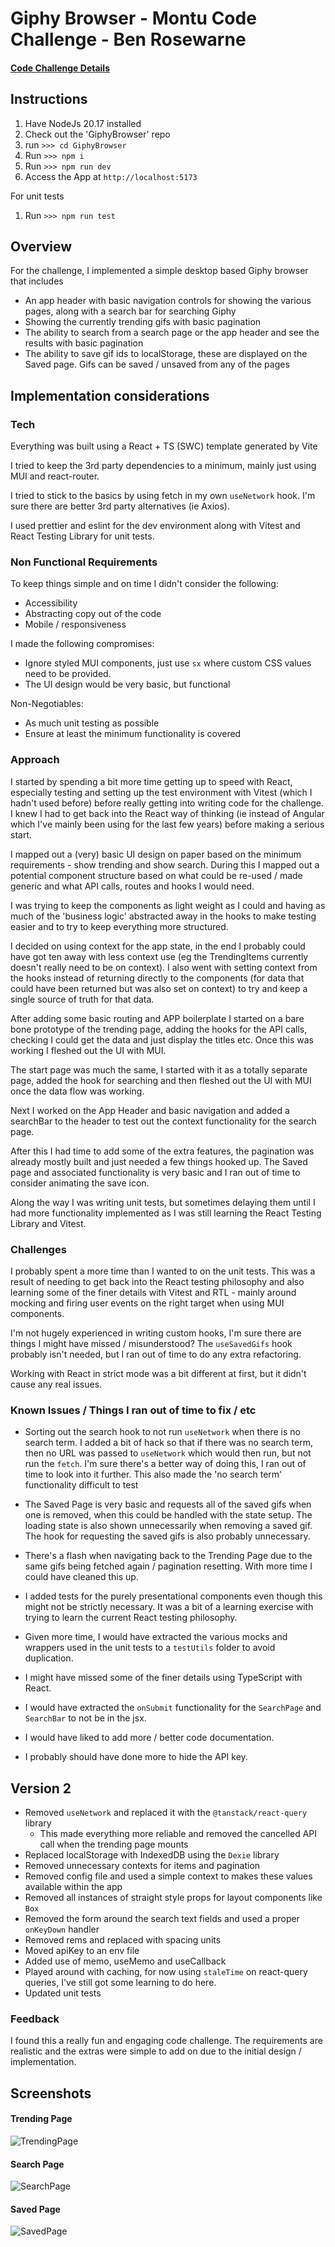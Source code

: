 # Giphy Browser - Montu Code Challenge - Ben Rosewarne

#### <a href="docs/Montu-FE-V2.pdf" class="image fit">Code Challenge Details</a>

## Instructions

1. Have NodeJs 20.17 installed
2. Check out the 'GiphyBrowser' repo
3. run `>>> cd GiphyBrowser`
4. Run `>>> npm i`
5. Run `>>> npm run dev`
6. Access the App at `http://localhost:5173`

For unit tests

1. Run `>>> npm run test`

## Overview

For the challenge, I implemented a simple desktop based Giphy browser that includes

- An app header with basic navigation controls for showing the various pages, along with a search bar for searching Giphy
- Showing the currently trending gifs with basic pagination
- The ability to search from a search page or the app header and see the results with basic pagination
- The ability to save gif ids to localStorage, these are displayed on the Saved page. Gifs can be saved / unsaved from any of the pages

## Implementation considerations

### Tech

Everything was built using a React + TS (SWC) template generated by Vite

I tried to keep the 3rd party dependencies to a minimum, mainly just using MUI and react-router.

I tried to stick to the basics by using fetch in my own `useNetwork` hook. I'm sure there are better 3rd party alternatives (ie Axios).

I used prettier and eslint for the dev environment along with Vitest and React Testing Library for unit tests.

### Non Functional Requirements

To keep things simple and on time I didn't consider the following:

- Accessibility
- Abstracting copy out of the code
- Mobile / responsiveness

I made the following compromises:

- Ignore styled MUI components, just use `sx` where custom CSS values need to be provided.
- The UI design would be very basic, but functional

Non-Negotiables:

- As much unit testing as possible
- Ensure at least the minimum functionality is covered

### Approach

I started by spending a bit more time getting up to speed with React, especially testing and setting up the test environment with Vitest (which I hadn't used before) before really getting into writing code for the challenge. I knew I had to get back into the React way of thinking (ie instead of Angular which I've mainly been using for the last few years) before making a serious start.

I mapped out a (very) basic UI design on paper based on the minimum requirements - show trending and show search. During this I mapped out a potential component structure based on what could be re-used / made generic and what API calls, routes and hooks I would need.

I was trying to keep the components as light weight as I could and having as much of the 'business logic' abstracted away in the hooks to make testing easier and to try to keep everything more structured.

I decided on using context for the app state, in the end I probably could have got ten away with less context use (eg the TrendingItems currently doesn't really need to be on context). I also went with setting context from the hooks instead of returning directly to the components (for data that could have been returned but was also set on context) to try and keep a single source of truth for that data.

After adding some basic routing and APP boilerplate I started on a bare bone prototype of the trending page, adding the hooks for the API calls, checking I could get the data and just display the titles etc. Once this was working I fleshed out the UI with MUI.

The start page was much the same, I started with it as a totally separate page, added the hook for searching and then fleshed out the UI with MUI once the data flow was working.

Next I worked on the App Header and basic navigation and added a searchBar to the header to test out the context functionality for the search page.

After this I had time to add some of the extra features, the pagination was already mostly built and just needed a few things hooked up. The Saved page and associated functionality is very basic and I ran out of time to consider animating the save icon.

Along the way I was writing unit tests, but sometimes delaying them until I had more functionality implemented as I was still learning the React Testing Library and Vitest.

### Challenges

I probably spent a more time than I wanted to on the unit tests. This was a result of needing to get back into the React testing philosophy and also learning some of the finer details with Vitest and RTL - mainly around mocking and firing user events on the right target when using MUI components.

I'm not hugely experienced in writing custom hooks, I'm sure there are things I might have missed / misunderstood? The `useSavedGifs` hook probably isn't needed, but I ran out of time to do any extra refactoring.

Working with React in strict mode was a bit different at first, but it didn't cause any real issues.

### Known Issues / Things I ran out of time to fix / etc

- Sorting out the search hook to not run `useNetwork` when there is no search term. I added a bit of hack so that if there was no search term, then no URL was passed to `useNetwork` which would then run, but not run the `fetch`. I'm sure there's a better way of doing this, I ran out of time to look into it further. This also made the 'no search term' functionality difficult to test

- The Saved Page is very basic and requests all of the saved gifs when one is removed, when this could be handled with the state setup. The loading state is also shown unnecessarily when removing a saved gif. The hook for requesting the saved gifs is also probably unnecessary.

- There's a flash when navigating back to the Trending Page due to the same gifs being fetched again / pagination resetting. With more time I could have cleaned this up.

- I added tests for the purely presentational components even though this might not be strictly necessary. It was a bit of a learning exercise with trying to learn the current React testing philosophy.

- Given more time, I would have extracted the various mocks and wrappers used in the unit tests to a `testUtils` folder to avoid duplication.

- I might have missed some of the finer details using TypeScript with React.

- I would have extracted the `onSubmit` functionality for the `SearchPage` and `SearchBar` to not be in the jsx.

- I would have liked to add more / better code documentation.

- I probably should have done more to hide the API key.

## Version 2

- Removed `useNetwork` and replaced it with the `@tanstack/react-query` library
  - This made everything more reliable and removed the cancelled API call when the trending page mounts
- Replaced localStorage with IndexedDB using the `Dexie` library
- Removed unnecessary contexts for items and pagination
- Removed config file and used a simple context to makes these values available within the app
- Removed all instances of straight style props for layout components like `Box`
- Removed the form around the search text fields and used a proper `onKeyDown` handler
- Removed rems and replaced with spacing units
- Moved apiKey to an env file
- Added use of memo, useMemo and useCallback
- Played around with caching, for now using `staleTime` on react-query queries, I've still got some learning to do here.
- Updated unit tests

### Feedback

I found this a really fun and engaging code challenge. The requirements are realistic and the extras were simple to add on due to the initial design / implementation.

## Screenshots

#### Trending Page

![TrendingPage](https://raw.githubusercontent.com/brosewarne/GiphyBrowser/master/screenshots/trending-page.png)

#### Search Page

![SearchPage](https://raw.githubusercontent.com/brosewarne/GiphyBrowser/master/screenshots/search-page.png)

#### Saved Page

![SavedPage](https://raw.githubusercontent.com/brosewarne/GiphyBrowser/master/screenshots/saved-page.png)
